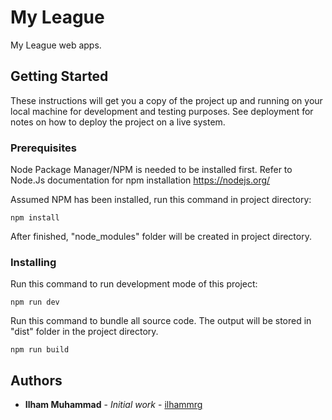 # My League

My League web apps.

## Getting Started

These instructions will get you a copy of the project up and running on your local machine for development and testing purposes. See deployment for notes on how to deploy the project on a live system.

### Prerequisites

Node Package Manager/NPM is needed to be installed first.
Refer to Node.Js documentation for npm installation https://nodejs.org/

Assumed NPM has been installed, run this command in project directory:

```
npm install
```

After finished, "node_modules" folder will be created in project directory.


### Installing

Run this command to run development mode of this project:

```
npm run dev
```

Run this command to bundle all source code. The output will be stored in "dist" folder in the project directory.

```
npm run build
```

## Authors

* **Ilham Muhammad** - *Initial work* - [ilhammrg](https://github.com/ilhammrg)